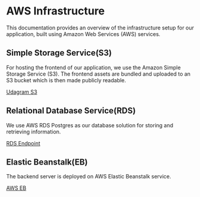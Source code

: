 # AWS Infrastructure
This documentation provides an overview of the infrastructure setup for our application, built using Amazon Web Services (AWS) services.

## Simple Storage Service(S3)
For hosting the frontend of our application, we use the Amazon Simple Storage Service (S3). The frontend assets are bundled and uploaded to an S3 bucket which is then made publicly readable.

[Udagram S3](http://udagram03211230.s3-website-us-east-1.amazonaws.com/)

## Relational Database Service(RDS)
We use AWS RDS Postgres as our database solution for storing and retrieving information.

[RDS Endpoint](database-1.ckh6tos1nndf.us-east-1.rds.amazonaws.com)

## Elastic Beanstalk(EB)
The backend server is deployed on AWS Elastic Beanstalk service.

[AWS EB](http://udagram-api-dev.eba-hg2pdx9c.us-east-1.elasticbeanstalk.com)
